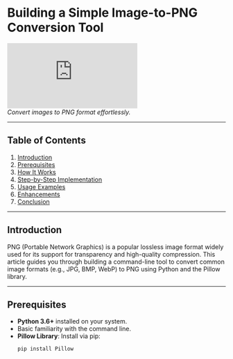 # Building a Simple Image-to-PNG Conversion Tool

![Image to png Conversion clickhere](https://newbestimageconverterhdseo.blogspot.com/2025/02/image-to-png.html?view=mosaic)  
*Convert images to PNG format effortlessly.*

---

## Table of Contents
1. [Introduction](#introduction)
2. [Prerequisites](#prerequisites)
3. [How It Works](#how-it-works)
4. [Step-by-Step Implementation](#step-by-step-implementation)
5. [Usage Examples](#usage-examples)
6. [Enhancements](#possible-enhancements)
7. [Conclusion](#conclusion)

---

## Introduction
PNG (Portable Network Graphics) is a popular lossless image format widely used for its support for transparency and high-quality compression. This article guides you through building a command-line tool to convert common image formats (e.g., JPG, BMP, WebP) to PNG using Python and the Pillow library.

---

## Prerequisites
- **Python 3.6+** installed on your system.
- Basic familiarity with the command line.
- **Pillow Library**: Install via pip:
  ```bash
  pip install Pillow
